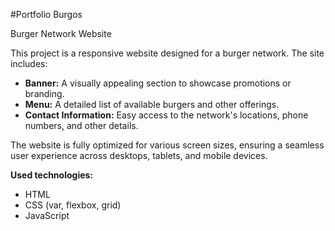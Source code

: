 #Portfolio Burgos

Burger Network Website

This project is a responsive website designed for a burger network. The site includes:

- **Banner:** A visually appealing section to showcase promotions or branding.
- **Menu:** A detailed list of available burgers and other offerings.
- **Contact Information:** Easy access to the network's locations, phone numbers, and other details.

The website is fully optimized for various screen sizes, ensuring a seamless user experience across desktops, tablets, and mobile devices.

**Used technologies:**
- HTML
- CSS (var, flexbox, grid)
- JavaScript
